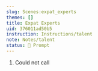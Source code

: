 ```yaml
---
slug: Scenes:expat_experts
themes: []
title: Expat Experts
uid: 376011ad50b5
instruction: Instructions/talent
note: Notes/talent
status: 💬 Prompt
---
```

1. Could not call
